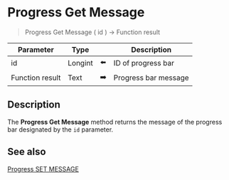 # Progress Get Message

> Progress Get Message ( id ) -> Function result

| Parameter | Type |     | Description |
| --- | --- | --- | --- |
| id  | Longint | ⬅️ | ID of progress bar |
| Function result | Text | ➡️ | Progress bar message |
## Description

The **Progress Get Message** method returns the message of the progress bar designated by the `id` parameter.

## See also

[Progress SET MESSAGE](Progress%20SET%20MESSAGE.md)
